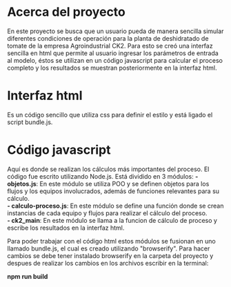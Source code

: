 # Acerca del proyecto
En este proyecto se busca que un usuario pueda de manera sencilla simular diferentes condiciones de operación para la planta de deshidratado de tomate de la empresa Agroindustrial CK2. Para esto se creó una interfaz sencilla en html que permite al usuario ingresar los parámetros de entrada al modelo, éstos se utilizan en un código javascript para calcular el proceso completo y los resultados se muestran posteriormente en la interfaz html.

# Interfaz html
Es un código sencillo que utiliza css para definir el estilo y está ligado el script bundle.js.

# Código javascript
Aquí es donde se realizan los cálculos más importantes del proceso. 
El código fue escrito utilizando Node.js. Está dividido en 3 módulos:
<b>- objetos.js</b>: En este módulo se utiliza POO y se definen objetos para los flujos y los equipos involucrados, además de funciones relevantes para su cálculo.<br>
<b>- calculo-proceso.js</b>: En este módulo se define una función donde se crean instancias de cada equipo y flujos para realizar el cálculo del proceso.<br>
<b>- ck2_main</b>: En este módulo se llama a la funcion de cálculo de proceso y escribe los resultados en la interfaz html.

Para poder trabajar con el código html estos módulos se fusionan en uno llamado bundle.js, el cual es creado utilizando "browserify". Para hacer cambios se debe tener instalado browserify en la carpeta del proyecto y despues de realizar los cambios en los archivos escribir en la terminal: <br>

<b>npm run build</b> <br>




